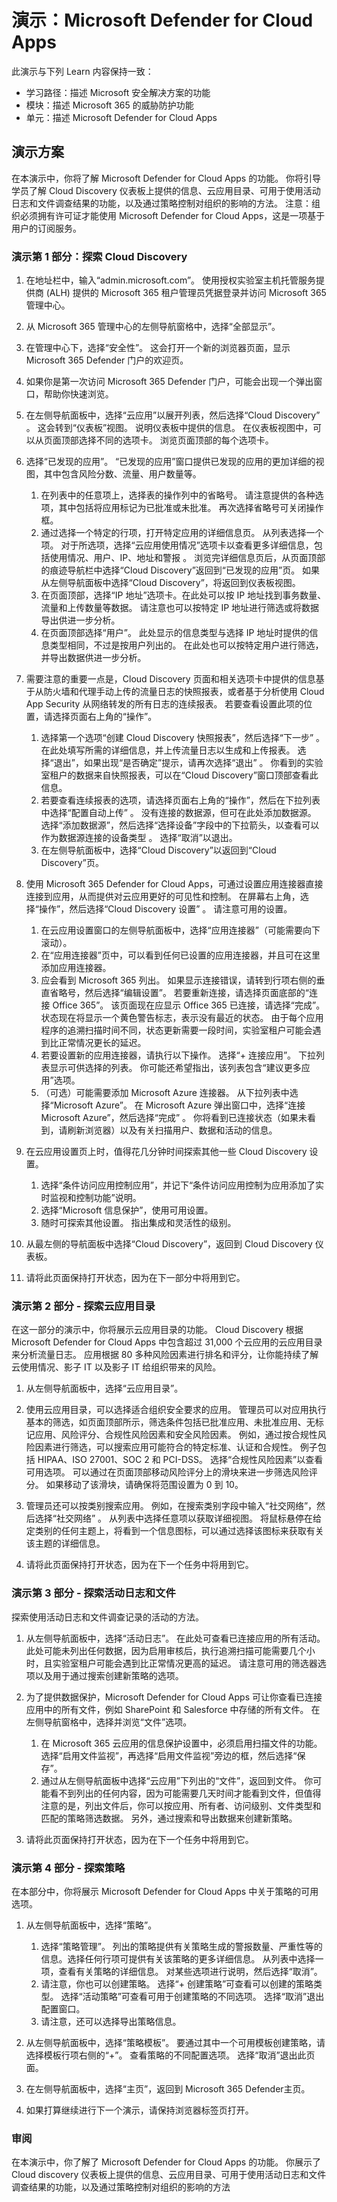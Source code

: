 <!---
---
Demo: Title: Microsoft Defender for Cloud Apps ' Module: '学习路径：描述 Microsoft 安全解决方案的功能；模块 4：描述 Microsoft 365 的威胁防护功能；第 5 单元：描述 Microsoft Defender for Cloud Apps'
---
--->

# 演示：Microsoft Defender for Cloud Apps

此演示与下列 Learn 内容保持一致：

- 学习路径：描述 Microsoft 安全解决方案的功能
- 模块：描述 Microsoft 365 的威胁防护功能
- 单元：描述 Microsoft Defender for Cloud Apps

## 演示方案

在本演示中，你将了解 Microsoft Defender for Cloud Apps 的功能。  你将引导学员了解 Cloud Discovery 仪表板上提供的信息、云应用目录、可用于使用活动日志和文件调查结果的功能，以及通过策略控制对组织的影响的方法。  注意：组织必须拥有许可证才能使用 Microsoft Defender for Cloud Apps，这是一项基于用户的订阅服务。  

### 演示第 1 部分：探索 Cloud Discovery

1. 在地址栏中，输入“admin.microsoft.com”。 使用授权实验室主机托管服务提供商 (ALH) 提供的 Microsoft 365 租户管理员凭据登录并访问 Microsoft 365 管理中心。

1. 从 Microsoft 365 管理中心的左侧导航窗格中，选择“全部显示”。

1. 在管理中心下，选择“安全性”。  这会打开一个新的浏览器页面，显示 Microsoft 365 Defender 门户的欢迎页。  

1. 如果你是第一次访问 Microsoft 365 Defender 门户，可能会出现一个弹出窗口，帮助你快速浏览。

1. 在左侧导航面板中，选择“云应用”以展开列表，然后选择“Cloud Discovery” 。 这会转到“仪表板”视图。  说明仪表板中提供的信息。 在仪表板视图中，可以从页面顶部选择不同的选项卡。  浏览页面顶部的每个选项卡。

1. 选择“已发现的应用”。 “已发现的应用”窗口提供已发现的应用的更加详细的视图，其中包含风险分数、流量、用户数量等。
    1. 在列表中的任意项上，选择表的操作列中的省略号。  请注意提供的各种选项，其中包括将应用标记为已批准或未批准。  再次选择省略号可关闭操作框。
    1. 通过选择一个特定的行项，打开特定应用的详细信息页。  从列表选择一个项。  对于所选项，选择“云应用使用情况”选项卡以查看更多详细信息，包括使用情况、用户、IP、地址和警报    。 浏览完详细信息页后，从页面顶部的痕迹导航栏中选择“Cloud Discovery”返回到“已发现的应用”页。  如果从左侧导航面板中选择“Cloud Discovery”，将返回到仪表板视图。
    1. 在页面顶部，选择“IP 地址”选项卡。在此处可以按 IP 地址找到事务数量、流量和上传数量等数据。  请注意也可以按特定 IP 地址进行筛选或将数据导出供进一步分析。
    1. 在页面顶部选择“用户”。  此处显示的信息类型与选择 IP 地址时提供的信息类型相同，不过是按用户列出的。  在此处也可以按特定用户进行筛选，并导出数据供进一步分析。

1. 需要注意的重要一点是，Cloud Discovery 页面和相关选项卡中提供的信息基于从防火墙和代理手动上传的流量日志的快照报表，或者基于分析使用 Cloud App Security 从网络转发的所有日志的连续报表。  若要查看设置此项的位置，请选择页面右上角的“操作”。
    1. 选择第一个选项“创建 Cloud Discovery 快照报表”，然后选择“下一步” 。 在此处填写所需的详细信息，并上传流量日志以生成和上传报表。  选择“退出”，如果出现“是否确定”提示，请再次选择“退出” 。  你看到的实验室租户的数据来自快照报表，可以在“Cloud Discovery”窗口顶部查看此信息。
    1. 若要查看连续报表的选项，请选择页面右上角的“操作”，然后在下拉列表中选择“配置自动上传” 。  没有连接的数据源，但可在此处添加数据源。 选择“添加数据源”，然后选择“选择设备”字段中的下拉箭头，以查看可以作为数据源连接的设备类型 。  选择“取消”以退出。
    1. 在左侧导航面板中，选择“Cloud Discovery”以返回到“Cloud Discovery”页。

1. 使用 Microsoft 365 Defender for Cloud Apps，可通过设置应用连接器直接连接到应用，从而提供对云应用更好的可见性和控制。 在屏幕右上角，选择“操作”，然后选择“Cloud Discovery 设置” 。  请注意可用的设置。
    1. 在云应用设置窗口的左侧导航面板中，选择“应用连接器”（可能需要向下滚动）。
    1. 在“应用连接器”页中，可以看到任何已设置的应用连接器，并且可在这里添加应用连接器。
    1. 应会看到 Microsoft 365 列出。 如果显示连接错误，请转到行项右侧的垂直省略号，然后选择“编辑设置”。  若要重新连接，请选择页面底部的“连接 Office 365”。 该页面现在应显示 Office 365 已连接，请选择“完成”。  状态现在将显示一个黄色警告标志，表示没有最近的状态。  由于每个应用程序的追溯扫描时间不同，状态更新需要一段时间，实验室租户可能会遇到比正常情况更长的延迟。
    1. 若要设置新的应用连接器，请执行以下操作。  选择“+ 连接应用”。  下拉列表显示可供选择的列表。  你可能还希望指出，该列表包含“建议更多应用”选项。  
    1. （可选）可能需要添加 Microsoft Azure 连接器。 从下拉列表中选择“Microsoft Azure”。  在 Microsoft Azure 弹出窗口中，选择“连接 Microsoft Azure”，然后选择“完成” 。  你将看到已连接状态（如果未看到，请刷新浏览器）以及有关扫描用户、数据和活动的信息。  

1. 在云应用设置页上时，值得花几分钟时间探索其他一些 Cloud Discovery 设置。  
    1. 选择“条件访问应用控制应用”，并记下“条件访问应用控制为应用添加了实时监视和控制功能”说明。
    1. 选择“Microsoft 信息保护”，使用可用设置。
    1. 随时可探索其他设置。 指出集成和灵活性的级别。

1. 从最左侧的导航面板中选择“Cloud Discovery”，返回到 Cloud Discovery 仪表板。

1. 请将此页面保持打开状态，因为在下一部分中将用到它。

### 演示第 2 部分 - 探索云应用目录

在这一部分的演示中，你将展示云应用目录的功能。 Cloud Discovery 根据 Microsoft Defender for Cloud Apps 中包含超过 31,000 个云应用的云应用目录来分析流量日志。 应用根据 80 多种风险因素进行排名和评分，让你能持续了解云使用情况、影子 IT 以及影子 IT 给组织带来的风险。  

1. 从左侧导航面板中，选择“云应用目录”。

1. 使用云应用目录，可以选择适合组织安全要求的应用。 管理员可以对应用执行基本的筛选，如页面顶部所示，筛选条件包括已批准应用、未批准应用、无标记应用、风险评分、合规性风险因素和安全风险因素。  例如，通过按合规性风险因素进行筛选，可以搜索应用可能符合的特定标准、认证和合规性。 例子包括 HIPAA、ISO 27001、SOC 2 和 PCI-DSS。 选择“合规性风险因素”以查看可用选项。  可以通过在页面顶部移动风险评分上的滑块来进一步筛选风险评分。 如果移动了该滑块，请确保将范围设置为 0 到 10。

1. 管理员还可以按类别搜索应用。  例如，在搜索类别字段中输入“社交网络”，然后选择“社交网络” 。  从列表中选择任意项以获取详细视图。  将鼠标悬停在给定类别的任何主题上，将看到一个信息图标，可以通过选择该图标来获取有关该主题的详细信息。

1. 请将此页面保持打开状态，因为在下一个任务中将用到它。

### 演示第 3 部分 - 探索活动日志和文件

探索使用活动日志和文件调查记录的活动的方法。

1. 从左侧导航面板中，选择“活动日志”。 在此处可查看已连接应用的所有活动。 此处可能未列出任何数据，因为启用审核后，执行追溯扫描可能需要几个小时，且实验室租户可能会遇到比正常情况更高的延迟。 请注意可用的筛选器选项以及用于通过搜索创建新策略的选项。

1. 为了提供数据保护，Microsoft Defender for Cloud Apps 可让你查看已连接应用中的所有文件，例如 SharePoint 和 Salesforce 中存储的所有文件。 在左侧导航窗格中，选择并浏览“文件”选项。
    1. 在 Microsoft 365 云应用的信息保护设置中，必须启用扫描文件的功能。  选择“启用文件监视”，再选择“启用文件监视”旁边的框，然后选择“保存”。    
    1. 通过从左侧导航面板中选择“云应用”下列出的“文件”，返回到文件。 你可能看不到列出的任何内容，因为可能需要几天时间才能看到文件，但值得注意的是，列出文件后，你可以按应用、所有者、访问级别、文件类型和匹配的策略筛选数据。 另外，通过搜索和导出数据来创建新策略。

1. 请将此页面保持打开状态，因为在下一个任务中将用到它。

### 演示第 4 部分 - 探索策略

在本部分中，你将展示 Microsoft Defender for Cloud Apps 中关于策略的可用选项。

1. 从左侧导航面板中，选择“策略”。
    1. 选择“策略管理”。  列出的策略提供有关策略生成的警报数量、严重性等的信息。选择任何行项可提供有关该策略的更多详细信息。 从列表中选择一项，查看有关策略的详细信息。  对某些选项进行说明，然后选择“取消”。
    2. 请注意，你也可以创建策略。 选择“+ 创建策略”可查看可以创建的策略类型。  选择“活动策略”可查看可用于创建策略的不同选项。  选择“取消”退出配置窗口。
    3. 请注意，还可以选择导出策略信息。

1. 从左侧导航面板中，选择“策略模板”。 要通过其中一个可用模板创建策略，请选择模板行项右侧的“+”。  查看策略的不同配置选项。  选择“取消”退出此页面。

1. 在左侧导航面板中，选择“主页”，返回到 Microsoft 365 Defender主页。

1. 如果打算继续进行下一个演示，请保持浏览器标签页打开。

### 审阅

在本演示中，你了解了 Microsoft Defender for Cloud Apps 的功能。  你展示了 Cloud discovery 仪表板上提供的信息、云应用目录、可用于使用活动日志和文件调查结果的功能，以及通过策略控制对组织的影响的方法
